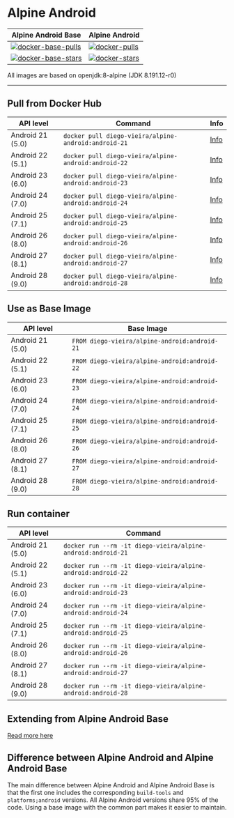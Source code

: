 # Alpine Android

| Alpine Android Base                 | Alpine Android            |
|-------------------------------------|---------------------------|
| [![docker-base-pulls]][docker-base] | [![docker-pulls]][docker] |
| [![docker-base-stars]][docker-base] | [![docker-stars]][docker] |

All images are based on openjdk:8-alpine (JDK 8.191.12-r0)

---

## Pull from Docker Hub

| API level        | Command                                        | Info              |
|------------------|------------------------------------------------|-------------------|
| Android 21 (5.0) | `docker pull diego-vieira/alpine-android:android-21` | [Info][android21] |
| Android 22 (5.1) | `docker pull diego-vieira/alpine-android:android-22` | [Info][android22] |
| Android 23 (6.0) | `docker pull diego-vieira/alpine-android:android-23` | [Info][android23] |
| Android 24 (7.0) | `docker pull diego-vieira/alpine-android:android-24` | [Info][android24] |
| Android 25 (7.1) | `docker pull diego-vieira/alpine-android:android-25` | [Info][android25] |
| Android 26 (8.0) | `docker pull diego-vieira/alpine-android:android-26` | [Info][android26] |
| Android 27 (8.1) | `docker pull diego-vieira/alpine-android:android-27` | [Info][android27] |
| Android 28 (9.0) | `docker pull diego-vieira/alpine-android:android-28` | [Info][android28] |

## Use as Base Image

| API level        | Base Image                              |
|------------------|-----------------------------------------|
| Android 21 (5.0) | `FROM diego-vieira/alpine-android:android-21` |
| Android 22 (5.1) | `FROM diego-vieira/alpine-android:android-22` |
| Android 23 (6.0) | `FROM diego-vieira/alpine-android:android-23` |
| Android 24 (7.0) | `FROM diego-vieira/alpine-android:android-24` |
| Android 25 (7.1) | `FROM diego-vieira/alpine-android:android-25` |
| Android 26 (8.0) | `FROM diego-vieira/alpine-android:android-26` |
| Android 27 (8.1) | `FROM diego-vieira/alpine-android:android-27` |
| Android 28 (9.0) | `FROM diego-vieira/alpine-android:android-28` |

## Run container

| API level        | Command                                                |
|------------------|--------------------------------------------------------|
| Android 21 (5.0) | `docker run --rm -it diego-vieira/alpine-android:android-21` |
| Android 22 (5.1) | `docker run --rm -it diego-vieira/alpine-android:android-22` |
| Android 23 (6.0) | `docker run --rm -it diego-vieira/alpine-android:android-23` |
| Android 24 (7.0) | `docker run --rm -it diego-vieira/alpine-android:android-24` |
| Android 25 (7.1) | `docker run --rm -it diego-vieira/alpine-android:android-25` |
| Android 26 (8.0) | `docker run --rm -it diego-vieira/alpine-android:android-26` |
| Android 27 (8.1) | `docker run --rm -it diego-vieira/alpine-android:android-27` |
| Android 28 (9.0) | `docker run --rm -it diego-vieira/alpine-android:android-28` |

## Extending from Alpine Android Base

[Read more here](https://github.com/diego-vieira/alpine-android/tree/master/android-base)

## Difference between Alpine Android and Alpine Android Base

The main difference between Alpine Android and Alpine Android Base is that the first one includes the corresponding `build-tools` and `platforms;android` versions. All Alpine Android versions share 95% of the code. Using a base image with the common part makes it easier to maintain.

[docker-base]: https://hub.docker.com/r/diego-vieira/alpine-android-base/
[docker]: https://hub.docker.com/r/diego-vieira/alpine-android/
[docker-base-pulls]: https://img.shields.io/docker/pulls/diego-vieira/alpine-android-base.svg "Docker Pulls"
[docker-pulls]: https://img.shields.io/docker/pulls/diego-vieira/alpine-android.svg "Docker Pulls"
[docker-base-stars]: https://img.shields.io/docker/stars/diego-vieira/alpine-android-base.svg "Docker Stars"
[docker-stars]: https://img.shields.io/docker/stars/diego-vieira/alpine-android.svg "Docker Stars"

[android21]: https://github.com/diego-vieira/alpine-android/tree/master/android-21
[android22]: https://github.com/diego-vieira/alpine-android/tree/master/android-22
[android23]: https://github.com/diego-vieira/alpine-android/tree/master/android-23
[android24]: https://github.com/diego-vieira/alpine-android/tree/master/android-24
[android25]: https://github.com/diego-vieira/alpine-android/tree/master/android-25
[android26]: https://github.com/diego-vieira/alpine-android/tree/master/android-26
[android27]: https://github.com/diego-vieira/alpine-android/tree/master/android-27
[android28]: https://github.com/diego-vieira/alpine-android/tree/master/android-28
